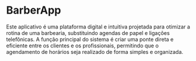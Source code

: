 # BarberApp
Este aplicativo é uma plataforma digital e intuitiva projetada para otimizar a rotina de uma barbearia, substituindo agendas de papel e ligações telefônicas. A função principal do sistema é criar uma ponte direta e eficiente entre os clientes e os profissionais, permitindo que o agendamento de horários seja realizado de forma simples e organizada.
